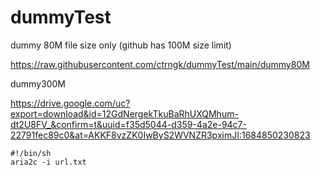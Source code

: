 # dummyTest
dummy 80M file size only (github has 100M size limit)


https://raw.githubusercontent.com/ctrngk/dummyTest/main/dummy80M


dummy300M

https://drive.google.com/uc?export=download&id=12GdNergekTkuBaRhUXQMhum-dt2U8FV_&confirm=t&uuid=f35d5044-d359-4a2e-94c7-22791fec89c0&at=AKKF8vzZK0IwByS2WVNZR3pximJI:1684850230823

```
#!/bin/sh
aria2c -i url.txt
```
